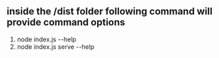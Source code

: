 ## inside the /dist folder following command will provide command options
1. node index.js --help 
2. node index.js serve --help